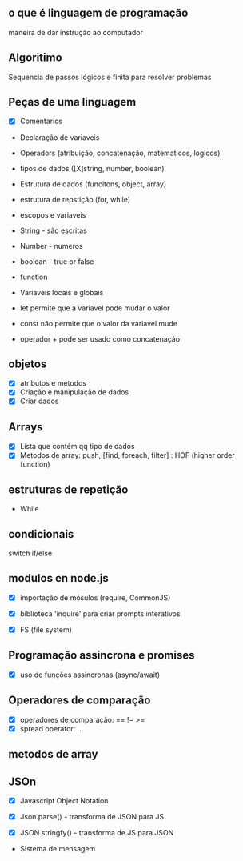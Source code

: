 ## o que é linguagem de programação

maneira de dar instrução ao computador

## Algoritimo
Sequencia de passos lógicos e finita para resolver problemas

## Peças de uma linguagem

- [X] Comentarios
- Declaração de variaveis
- Operadors (atribuição, concatenação, matematicos, logicos)
- tipos de dados ([X]string, number, boolean)
- Estrutura de dados (funcitons, object, array)
- estrutura de repstição (for, while)
- escopos e variaveis

- String - são escritas
- Number - numeros
- boolean - true or false
- function
- Variaveis locais e globais

- let permite que a variavel pode mudar o valor
- const não permite que o valor da variavel mude
- operador + pode ser usado como concatenação

## objetos

- [X] atributos e metodos
- [X] Criação e manipulação de dados
- [x] Criar dados

## Arrays
- [X] Lista que contém qq tipo de dados
- [x] Metodos de array: push, [find, foreach, filter] : HOF (higher order function)

## estruturas de repetição

- While


## condicionais
switch
if/else

## modulos en node.js
- [X] importação de mósulos (require, CommonJS)
- [X] biblioteca 'inquire' para criar prompts interativos
- [x] FS (file system)


## Programação assincrona e promises

- [X] uso de funções assincronas (async/await)

## Operadores de comparação

- [X] operadores de comparação: == != >= 
- [x] spread operator: ...

## metodos de array


## JSOn
- [x] Javascript Object Notation
- [x] Json.parse() - transforma de JSON para JS
- [x] JSON.stringfy() - transforma de JS para JSON


- Sistema de mensagem
